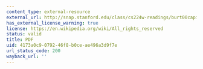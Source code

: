 ```yaml
---
content_type: external-resource
external_url: http://snap.stanford.edu/class/cs224w-readings/burt00capital.pdf
has_external_license_warning: true
license: https://en.wikipedia.org/wiki/All_rights_reserved
status: valid
title: PDF
uid: 4173a0c9-0792-46f8-b0ce-ae496a3d9f7e
url_status_code: 200
wayback_url: ''
---
```

